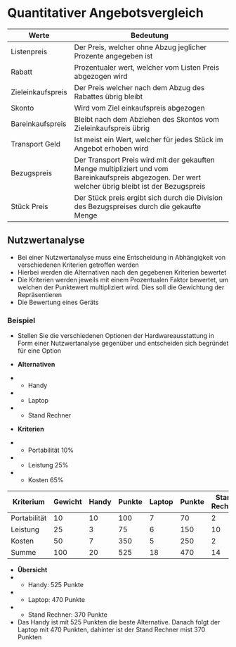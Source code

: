 # Quantitativer Angebotsvergleich

|Werte|Bedeutung|
|-|-|
|Listenpreis|Der Preis, welcher ohne Abzug jeglicher Prozente angegeben ist|
|Rabatt|Prozentualer wert, welcher vom Listen Preis abgezogen wird|
|Zieleinkaufspreis|Der Preis welcher nach dem Abzug des Rabattes übrig bleibt|
|Skonto|Wird vom Ziel einkaufspreis abgezogen|
|Bareinkaufspreis|Bleibt nach dem Abziehen des Skontos vom Zieleinkaufspreis übrig|
|Transport Geld|Ist meist ein Wert, welcher für jedes Stück im Angebot erhoben wird|
|Bezugspreis|Der Transport Preis wird mit der gekauften Menge multipliziert und vom Bareinkaufspreis abgezogen. Der wert welcher übrig bleibt ist der Bezugspreis|
|Stück Preis|Der Stück preis ergibt sich durch die Division des Bezugspreises durch die gekaufte Menge|

## Nutzwertanalyse

- Bei einer Nutzwertanalyse muss eine Entscheidung in Abhängigkeit von verschiedenen Kriterien getroffen werden
- Hierbei werden die Alternativen nach den gegebenen Kriterien bewertet
- Die Kriterien werden jeweils mit einem Prozentualen Faktor bewertet, um welchen der Punktewert multipliziert wird. Dies soll die Gewichtung der Repräsentieren
- Die Bewertung eines Geräts

### Beispiel

- Stellen Sie die verschiedenen Optionen der Hardwareausstattung in Form einer Nutzwertanalyse gegenüber und entscheiden sich begründet für eine Option

- **Alternativen**
- - Handy
- - Laptop
- - Stand Rechner

- **Kriterien**
- - Portabilität $10\%$
- - Leistung $25\%$
- - Kosten $65\%$

|Kriterium|Gewicht|Handy|Punkte|Laptop|Punkte|Stand Rechner|Punkte|
|-|-|-|-|-|-|-|-|
|Portabilität|10|10|100|7|70|2|20|
|Leistung|25|3|75|6|150|10|250|
|Kosten|50|7|350|5|250|2|100|
|Summe|100|20|525|18|470|14|370|

- **Übersicht**
- - Handy: 525 Punkte
- - Laptop: 470 Punkte
- - Stand Rechner: 370 Punkte
- Das Handy ist mit 525 Punkten die beste Alternative. Danach folgt der Laptop mit 470 Punkten, dahinter ist der Stand Rechner mist 370 Punkten

